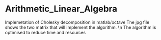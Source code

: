 # Arithmetic_Linear_Algebra
Implemetation of Cholesky decomposition in matlab/octave 
The jpg file shows the two matrix that will implement the algorithm. \n
The algorithm is  optimised to reduce time and resources 
